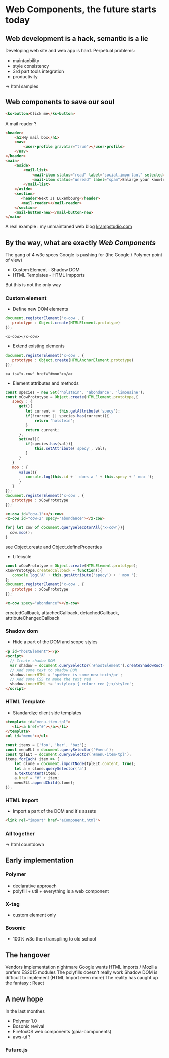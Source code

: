 # Web Components, the future starts today

## Web development is a hack, semantic is a lie

 Developing web site and web app is hard. Perpetual problems:
  - maintanbility 
  - style consistency
  - 3rd part tools integration
  - productivity

-> html samples

## Web components to save our soul

```html
<ks-button>Click me</ks-button>
```

A mail reader ?

```html
<header>
    <h1>My mail box</h1>
    <nav>
        <user-profile gravatar="true"></user-profile>
    </nav>
</header>
<main>
    <aside>
        <mail-list>
            <mail-item status="read" label="social,important" selected>Next JsLuxembourg</mail>
            <mail-item status="unread" label="spam">Enlarge your knowledge</mail>
        </mail-list>
    </aside>
    <section>
       <header>Next Js Luxembourg</header>
       <mail-reader></mail-reader>
    </section>
    <mail-button-new></mail-button-new>
</main>
```

A real example : my unmaintaned web blog [krampstudio.com](http://krampstudio.com/en/index.html)


## By the way, what are exactly _Web Components_


The gang of 4 w3c specs Google is pushing for (the Google / Polymer point of view)
 - Custom Element  - Shadow DOM
 - HTML Templates  - HTML Impports

But this is not the only way

### Custom element

 - Define new DOM elements

```js
document.registerElement('x-cow', {
   prototype : Object.create(HTMLElement.prototype)
});
```

```
<x-cow></x-cow>
```
 
 - Extend existing elements

```js
document.registerElement('x-cow', {
   prototype : Object.create(HTMLAnchorElement.prototype)
});
```

```
<a is="x-cow" href="#moo"></a>
```

 - Element attributes and methods

```js
const species = new Set('holstein', 'abondance', 'limousine');
const xCowPrototype = Object.create(HTMLElement.prototype,{
   specy : {
      get(){
         let current =  this.getAttribute('specy');
         if(!current || species.has(current)){
             return 'holstein';
         }
         return current;
      },
      set(val){
         if(species.has(val)){
             this.setAttribute('specy', val);
         }
      }
   }
   moo : {
      value(){
         console.log(this.id + ' does a ' + this.specy + ' moo ');
      }
   }
});
document.registerElement('x-cow', {
   prototype : xCowPrototype
});
```

```html
<x-cow id="cow-1"></x-cow>
<x-cow id="cow-2" specy="abondance"></x-cow>
```

```js
for( let cow of document.querySelecotorAll('x-cow')){
  cow.moo();
}
```

see Object.create and Object.defineProperties


 - Lifecycle 
 
```js
const xCowPrototype = Object.create(HTMLElement.prototype);
xCowPrototype.createdCallback = function(){
   console.log('A' + this.getAttribute('specy') + ' moo ');
};
document.registerElement('x-cow', {
   prototype : xCowPrototype
});
```

```html
<x-cow specy="abondance"></x-cow>
```

 createdCallback, attachedCallback, detachedCallback, attributeChangedCallback
 

### Shadow dom

 - Hide a part of the DOM and scope styles
 
```html
<p id="hostElement"></p>
<script>
  // Create shadow DOM
  var shadow = document.querySelector('#hostElement').createShadowRoot();
  // Add some text to shadow DOM
  shadow.innerHTML = '<p>Here is some new text</p>';
  // Add some CSS to make the text red
  shadow.innerHTML += '<style>p { color: red };</style>';
</script>
```

###  HTML Template

- Standardize client side templates

```html
<template id="menu-item-tpl">
   <li><a href="#"></a></li>
</template>
<ul id="menu"></ul>
```

```js
const items = ['foo', 'bar', 'baz'];
const menuELt = document.querySelector('#menu');
const tplELt = document.querySelector('#menu-item-tpl');
items.forEach( item => {
    let clone = document.importNode(tplELt.content, true);
    let a = clone.querySelector('a')
    a.textContent(item);
    a.href = "#" + item;
    menuELt.appendChild(clone);
});
```

### HTML Import

- Import a part of the DOM and it's assets 

```html
<link rel="import" href="aComponent.html">
```

### All together

-> html countdown

## Early implementation  

### Polymer

- declarative approach 
- polyfill + util + everything is a web component

### X-tag

 - custom element only 
 
### Bosonic

 - 100% w3c then transpiling to old school
 
## The hangover

Vendors implementation nightmare
Google wants HTML imports / Mozilla prefers ES2015 modules
The polyfills doesn't really work 
Shadow DOM is difficult to implement (HTML Import even more)
The reality has caught up the fantasy : React

## A new hope

In the last monthes
- Polymer 1.0
- Bosonic revival
- FirefoxOS web components (gaia-components)
- aws-ui ?

### Future.js



